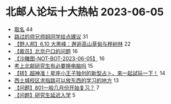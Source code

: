 # 北邮人论坛十大热帖 2023-06-05

- [取名](https://bbs.byr.cn/article/Feeling/3200446) 44
- [路过的师兄师姐同学给点建议](https://bbs.byr.cn/article/Job/2192152) 31
- [【野人邦】6.10 大黑峰：邂逅高山草甸与桦树林](https://bbs.byr.cn/article/Friends/2040723) 22
- [【裁员】北京户口的问题](https://bbs.byr.cn/article/WorkLife/1200600) 16
- [【沙雕图-NOT-BOT-2023-06-05】](https://bbs.byr.cn/article/Picture/3342777) 16
- [考上北邮研究生有必要换电脑吗](https://bbs.byr.cn/article/Talking/6390687) 15
- [【转】超神准！星座小王子独创的新型占卜、來一起試玩一下！](https://bbs.byr.cn/article/Constellations/326533) 14
- [西土城校区求指路可以放东西的学习的地方](https://bbs.byr.cn/article/StudyShare/206125) 13
- [【问题】801一般几月份开始复习？](https://bbs.byr.cn/article/AimGraduate/1224615) 7
- [【问题】研究生延迟入学](https://bbs.byr.cn/article/AimBUPT/107487) 5


